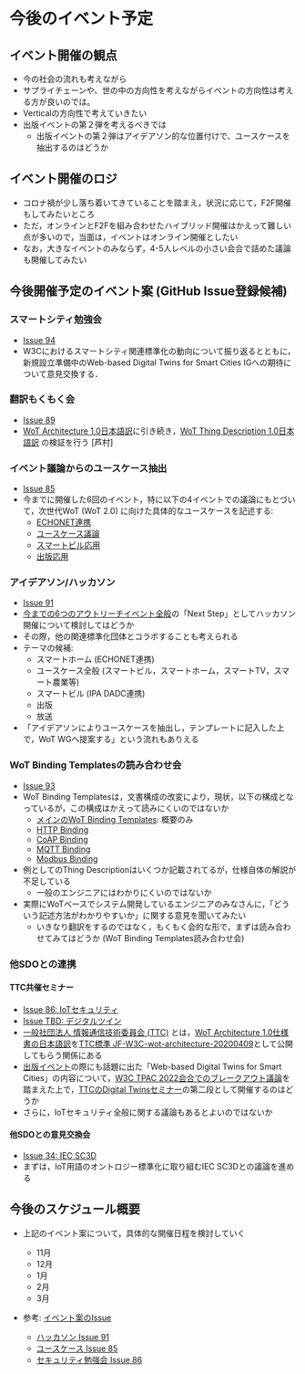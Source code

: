 # 今後のイベント予定

## イベント開催の観点
* 今の社会の流れも考えながら
* サプライチェーンや、世の中の方向性を考えながらイベントの方向性は考える方が良いのでは。
* Verticalの方向性で考えていきたい
* 出版イベントの第２弾を考えるべきでは
    * 出版イベントの第２弾はアイデアソン的な位置付けで、ユースケースを抽出するのはどうか

## イベント開催のロジ
* コロナ禍が少し落ち着いてきていることを踏まえ，状況に応じて，F2F開催もしてみたいところ
* ただ，オンラインとF2Fを組み合わせたハイブリッド開催はかえって難しい点が多いので，当面は，イベントはオンライン開催としたい
* なお，大きなイベントのみならず，4-5人レベルの小さい会合で詰めた議論も開催してみたい


## 今後開催予定のイベント案 (GitHub Issue登録候補)
### スマートシティ勉強会
* [Issue 94](https://github.com/w3c/wot-jp-cg/issues/94)
* W3Cにおけるスマートシティ関連標準化の動向について振り返るとともに，新規設立準備中のWeb-based Digital Twins for Smart Cities IGへの期待について意見交換する．

### 翻訳もくもく会
* [Issue 89](https://github.com/w3c/wot-jp-cg/issues/89)
* [WoT Architecture 1.0日本語訳](https://wot-jp-community.github.io/wot-architecture/)に引き続き，[WoT Thing Description 1.0日本語訳](https://wot-jp-community.github.io/wot-thing-description/) の検証を行う [芦村]

### イベント議論からのユースケース抽出
* [Issue 85](https://github.com/w3c/wot-jp-cg/issues/85)
* 今までに開催した6回のイベント，特に以下の4イベントでの議論にもとづいて，次世代WoT (WoT 2.0) に向けた具体的なユースケースを記述する:
    * [ECHONET連携](https://github.com/w3c/wot-jp-cg/tree/main/Event/20220311_3rd_WoT_and_ELWA_Study_Meeting)
    * [ユースケース議論](https://github.com/w3c/wot-jp-cg/tree/main/Event/20220325_4th_WoT_Usecases_Event)
    * [スマートビル応用](https://github.com/w3c/wot-jp-cg/tree/main/Event/20220422_5th_Smart_Building)
    * [出版応用](https://github.com/w3c/wot-jp-cg/tree/main/Event/20220930_6th_Publishing)

### アイデアソン/ハッカソン
* [Issue 91](https://github.com/w3c/wot-jp-cg/issues/91)
* [今までの6つのアウトリーチイベント全般](https://github.com/w3c/wot-jp-cg/tree/main/Event)の「Next Step」としてハッカソン開催について検討してはどうか
* その際，他の関連標準化団体とコラボすることも考えられる
* テーマの候補:
    * スマートホーム (ECHONET連携)
    * ユースケース全般 (スマートビル，スマートホーム，スマートTV，スマート農業等)
    * スマートビル (IPA DADC連携)
    * 出版
    * 放送
* 「アイデアソンによりユースケースを抽出し，テンプレートに記入した上で，WoT WGへ提案する」という流れもありえる

### WoT Binding Templatesの読み合わせ会
* [Issue 93](https://github.com/w3c/wot-jp-cg/issues/93)
* WoT Binding Templatesは，文書構成の改変により，現状，以下の構成となっているが，この構成はかえって読みにくいのではないか
    * [メインのWoT Binding Templates](https://w3c.github.io/wot-binding-templates/#toc): 概要のみ
    * [HTTP Binding](https://w3c.github.io/wot-binding-templates/bindings/protocols/http/index.html)
    * [CoAP Binding](https://w3c.github.io/wot-binding-templates/bindings/protocols/coap/index.html)
    * [MQTT Binding](https://w3c.github.io/wot-binding-templates/bindings/protocols/mqtt/index.html)
    * [Modbus Binding](https://w3c.github.io/wot-binding-templates/bindings/protocols/modbus/index.html)
* 例としてのThing Descriptionはいくつか記載されてるが，仕様自体の解説が不足している
    * 一般のエンジニアにはわかりにくいのではないか
* 実際にWoTベースでシステム開発しているエンジニアのみなさんに，「どういう記述方法がわかりやすいか」に関する意見を聞いてみたい
    * いきなり翻訳をするのではなく，もくもく会的な形で，まずは読み合わせてみてはどうか (WoT Binding Templates読み合わせ会)

### 他SDOとの連携
#### TTC共催セミナー
* [Issue 86: IoTセキュリティ](https://github.com/w3c/wot-jp-cg/issues/86)
* [Issue TBD: デジタルツイン](@@@)
* [一般社団法人 情報通信技術委員会 (TTC)](https://www.ttc.or.jp) とは，[WoT Architecture 1.0仕様書の日本語訳](https://wot-jp-community.github.io/wot-architecture/)を[TTC標準 JF-W3C-wot-architecture-20200409](https://www.ttc.or.jp/document_db/information/view_express_entity/1388)として公開してもらう関係にある
* [出版イベント](https://github.com/w3c/wot-jp-cg/tree/main/Event/20220930_6th_Publishing)の際にも話題に出た「Web-based Digital Twins for Smart Cities」の内容について，[W3C TPAC 2022会合でのブレークアウト議論](https://www.w3.org/2022/09/14-smartcities-minutes.html)を踏まえた上で，[TTCのDigital Twinsセミナー](https://www.ttc.or.jp/seminar/rep/rep20221007)の第二段として開催するのはどうか
* さらに，IoTセキュリティ全般に関する議論もあるとよいのではないか

#### 他SDOとの意見交換会
* [Issue 34: IEC SC3D](https://github.com/w3c/wot-jp-cg/issues/34)
* まずは，IoT用語のオントロジー標準化に取り組むIEC SC3Dとの議論を進める

## 今後のスケジュール概要
* 上記のイベント案について，具体的な開催日程を検討していく
    * 11月
    * 12月
    * 1月
    * 2月
    * 3月

* 参考: [イベント案のIssue](https://github.com/w3c/wot-jp-cg/issues)
    * [ハッカソン Issue 91](https://github.com/w3c/wot-jp-cg/issues/91)
    * [ユースケース Issue 85](https://github.com/w3c/wot-jp-cg/issues/85)
    * [セキュリティ勉強会 Issue 86](https://github.com/w3c/wot-jp-cg/issues/86)
